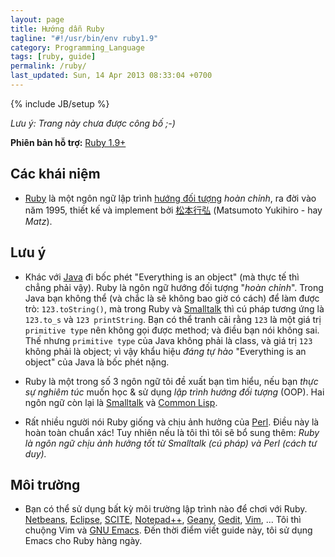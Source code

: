 ```yaml
---
layout: page
title: Hướng dẫn Ruby
tagline: "#!/usr/bin/env ruby1.9"
category: Programming_Language
tags: [ruby, guide]
permalink: /ruby/
last_updated: Sun, 14 Apr 2013 08:33:04 +0700
---
```

{% include JB/setup %}

*Lưu ý: Trang này chưa được công bố ;-)*

**Phiên bản hỗ trợ:** [Ruby 1.9+](http://www.ruby-lang.org/en/)

## Các khái niệm

* [Ruby](http://en.wikipedia.org/wiki/Ruby_programming_language) là một ngôn ngữ lập trình [hướng đối tượng](http://en.wikipedia.org/wiki/Object-oriented_programming) *hoàn chỉnh*, ra đời vào năm 1995, thiết kế và implement bởi [松本行弘](http://en.wikipedia.org/wiki/Yukihiro_Matsumoto) (Matsumoto Yukihiro - hay *Matz*).

## Lưu ý

* Khác với [Java](http://en.wikipedia.org/wiki/Java_%28programming_language%29) đi bốc phét "Everything is an object" (mà thực tế thì chẳng phải vậy).  Ruby là ngôn ngữ hướng đối tượng "*hoàn chỉnh*".  Trong Java bạn không thể (và chắc là sẽ không bao giờ có cách) để làm được trò: `123.toString()`, mà trong Ruby và [Smalltalk](http://en.wikipedia.org/wiki/Smalltalk_programming_language) thì cú pháp tương ứng là `123.to_s` và `123 printString`.  Bạn có thể tranh cãi rằng `123` là một giá trị `primitive type` nên không gọi được method; và điều bạn nói không sai.  Thế nhưng `primitive type` của Java không phải là class, và giá trị `123` không phải là object; vì vậy khẩu hiệu *đáng tự hào* "Everything is an object" của Java là bốc phét nặng.

* Ruby là một trong số 3 ngôn ngữ tôi đề xuất bạn tìm hiểu, nếu bạn *thực sự nghiêm túc* muốn học & sử dụng *lập trình hướng đối tượng* (OOP).  Hai ngôn ngữ còn lại là [Smalltalk](http://en.wikipedia.org/wiki/Smalltalk_programming_language) và [Common Lisp](http://en.wikipedia.org/wiki/Common_Lisp).

* Rất nhiều người nói Ruby giống và chịu ảnh hưởng của [Perl](http://en.wikipedia.org/wiki/Perl).  Điều này là hoàn toàn chuẩn xác!  Tuy nhiên nếu là tôi thì tôi sẽ bổ sung thêm: *Ruby là ngôn ngữ chịu ảnh hưởng tốt từ Smalltalk (cú pháp) và Perl (cách tư duy).*

## Môi trường

* Bạn có thể sử dụng bất kỳ môi trường lập trình nào để chơi với Ruby.  [Netbeans](), [Eclipse](http://en.wikipedia.org/wiki/Netbeans), [SCITE](http://en.wikipedia.org/wiki/Scite), [Notepad++](http://en.wikipedia.org/wiki/Notepad%2B%2B), [Geany](http://en.wikipedia.org/wiki/Geany), [Gedit](http://en.wikipedia.org/wiki/Gedit), [Vim](http://en.wikipedia.org/wiki/Vim_%28text_editor%29), ...  Tôi thì chuộng Vim và [GNU Emacs](http://en.wikipedia.org/wiki/Emacs#GNU_Emacs).  Đến thời điểm viết guide này, tôi sử dụng Emacs cho Ruby hàng ngày.
